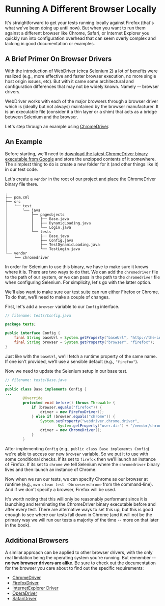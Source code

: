 # Running A Different Browser Locally

It's straightforward to get your tests running locally against Firefox (that's what we've been doing up until now). But when you want to run them against a different browser like Chrome, Safari, or Internet Explorer you quickly run into configuration overhead that can seem overly complex and lacking in good documentation or examples.

## A Brief Primer On Browser Drivers

With the introduction of WebDriver (circa Selenium 2) a lot of benefits were realized (e.g., more effective and faster browser execution, no more single host origin issues, etc). But with it came some architectural and configuration differences that may not be widely known. Namely -- browser drivers.

WebDriver works with each of the major browsers through a browser driver which is (ideally but not always) maintained by the browser manufacturer. It is an executable file (consider it a thin layer or a shim) that acts as a bridge between Selenium and the browser.

Let's step through an example using [ChromeDriver](https://sites.google.com/a/chromium.org/chromedriver/).

## An Example

Before starting, we'll need to [download the latest ChromeDriver binary executable from Google](http://chromedriver.storage.googleapis.com/index.html) and store the unzipped contents of it somewhere. The simplest thing to do is create a new folder for it (and other things like it) in our test code.

Let's create a `vendor` in the root of our project and place the ChromeDriver binary file there.

```
.
├── pom.xml
├── src
│   └── test
│       └── java
│           ├── pageobjects
│           │   ├── Base.java
│           │   ├── DynamicLoading.java
│           │   └── Login.java
│           └── tests
│               ├── Base.java
│               ├── Config.java
│               ├── TestDynamicLoading.java
│               └── TestLogin.java
└── vendor
    └── chromedriver
```

In order for Selenium to use this binary, we have to make sure it knows where it is. There are two ways to do that. We can add the `chromedriver` file to the path of our system, or we can pass in the path to the `chromedriver` file when configuring Selenium. For simplicity, let's go with the latter option.

We'll also want to make sure our test suite can run either Firefox or Chrome. To do that, we'll need to make a couple of changes.

First, let's add a `browser` variable to our `Config` interface.

```java
// filename: tests/Config.java

package tests;

public interface Config {
    final String baseUrl = System.getProperty("baseUrl", "http://the-internet.herokuapp.com");
    final String browser = System.getProperty("browser", "firefox");
}
```

Just like with the `baseUrl`, we'll fetch a runtime property of the same name. If one isn't provided, we'll use a sensible default (e.g., `"firefox"`).

Now we need to update the Selenium setup in our base test.

```java
// filename: tests/Base.java
...
public class Base implements Config {
...
        @Override
        protected void before() throws Throwable {
            if (browser.equals("firefox")) {
                driver = new FirefoxDriver();
            } else if (browser.equals("chrome")) {
                System.setProperty("webdriver.chrome.driver",
                        System.getProperty("user.dir") + "/vendor/chromedriver");
                driver = new ChromeDriver();
            }
        }
```

After implementing `Config` (e.g., `public class Base implements Config`) we're able to access our new `browser` variable. So we put it to use with some conditional checks. If its set to `firefox` then we'll launch an instance of Firefox. If its set to `chrome` we tell Selenium where the `chromedriver` binary lives and then launch an instance of Chrome.

Now when we run our tests, we can specify Chrome as our browser at runtime (e.g., `mvn clean test -Dbrowser=chrome` from the command-line). And if we don't specify a browser, Firefox will be used.

It's worth noting that this will only be reasonably performant since it is launching and terminating the ChromeDriver binary executable before and after every test. There are alternative ways to set this up, but this is good enough to see where our tests fall down in Chrome (and it will not be the primary way we will run our tests a majority of the time -- more on that later in the book).

## Additional Browsers

A similar approach can be applied to other browser drivers, with the only real limitation being the operating system you're running. But remember -- __no two browser drivers are alike__. Be sure to check out the documentation for the browser you care about to find out the specific requirements:

+ [ChromeDriver](https://code.google.com/p/selenium/wiki/ChromeDriver)
+ [FirefoxDriver](https://code.google.com/p/selenium/wiki/FirefoxDriver)
+ [InternetExplorer Driver](https://code.google.com/p/selenium/wiki/InternetExplorerDriver)
+ [OperaDriver](https://code.google.com/p/selenium/wiki/OperaDriver)
+ [SafariDriver](https://code.google.com/p/selenium/wiki/SafariDriver)

